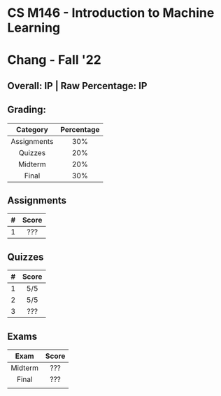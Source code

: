 # CS M146 - Introduction to Machine Learning

# Chang - Fall '22

## Overall: IP | Raw Percentage: IP

## Grading:

|  Category   | Percentage |
| :---------: | :--------: |
| Assignments |    30%     |
|   Quizzes   |    20%     |
|   Midterm   |    20%     |
|    Final    |    30%     |

## Assignments

|  #   | Score |
| :--: | :---: |
|  1   |  ???  |

## Quizzes

|  #   | Score |
| :--: | :---: |
|  1   |  5/5  |
|  2   |  5/5  |
|  3   |  ???  |



## Exams

|  Exam   | Score |
| :-----: | :---: |
| Midterm |  ???  |
|  Final  |  ???  |
|         |       |

